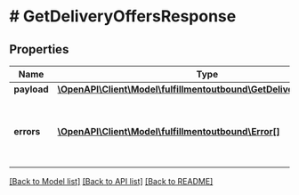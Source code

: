 # # GetDeliveryOffersResponse

## Properties

Name | Type | Description | Notes
------------ | ------------- | ------------- | -------------
**payload** | [**\OpenAPI\Client\Model\fulfillmentoutbound\GetDeliveryOffersResult**](GetDeliveryOffersResult.md) |  | [optional]
**errors** | [**\OpenAPI\Client\Model\fulfillmentoutbound\Error[]**](Error.md) | A list of error responses returned when a request is unsuccessful. | [optional]

[[Back to Model list]](../../README.md#models) [[Back to API list]](../../README.md#endpoints) [[Back to README]](../../README.md)
